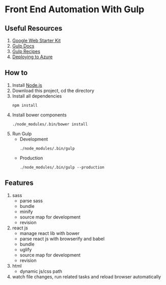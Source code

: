 # Front End Automation With Gulp

## Useful Resources
1. [Google Web Starter Kit](https://github.com/google/web-starter-kit/blob/master/gulpfile.babel.js)
2. [Gulp Docs](https://github.com/gulpjs/gulp/blob/master/docs/README.md)
3. [Gulp Recipes](https://github.com/gulpjs/gulp/tree/master/docs/recipes#recipes)
4. [Deploying to Azure](https://github.com/aranasoft/todo-azurewebsites/wiki/Deploying-to-Azure)

## How to
1. Install [Node.js](https://nodejs.org/en/)
2. Download this project, cd the directory 
3. Install all dependencies
	```
	npm install
	```
4. Install bower components
	```
	./node_modules/.bin/bower install
	```
5. Run Gulp
	- Development
		```
		./node_modules/.bin/gulp
		```
	- Production
		```
		./node_modules/.bin/gulp --production
		```

## Features
1. sass
	- parse sass
	- bundle
	- minify
	- source map for development
	- revision
2. react js
	- manage react lib with bower
	- parse react js with browserify and babel
	- bundle
	- uglify
	- source map for development
	- revision
3. html
	- dynamic js/css path
4. watch file changes, run related tasks and reload browser automatically